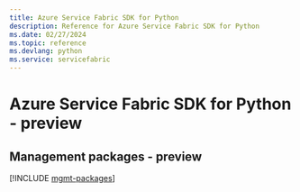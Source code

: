```yaml
---
title: Azure Service Fabric SDK for Python
description: Reference for Azure Service Fabric SDK for Python
ms.date: 02/27/2024
ms.topic: reference
ms.devlang: python
ms.service: servicefabric
---
```

# Azure Service Fabric SDK for Python - preview

## Management packages - preview
[!INCLUDE [mgmt-packages](service-fabric-mgmt-index.md)]